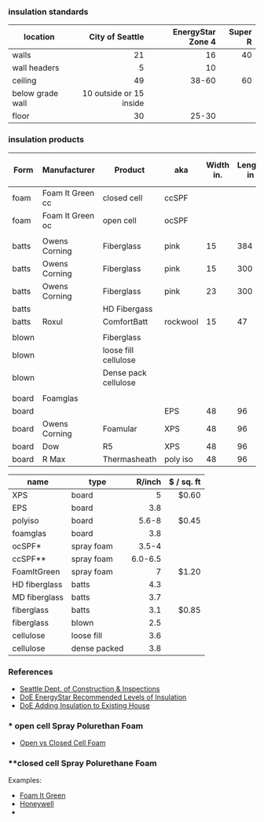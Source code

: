 
### insulation standards

| location | City of Seattle | EnergyStar Zone 4 | Super R |
| -------- | -------: | --------: | --------: |
| walls    | 21      | 16    | 40 |  |
| wall headers       | 5     | 10 |  |
| ceiling  | 49      | 38-60 | 60 |  |
| below grade wall | 10 outside or 15 inside | |
| floor    | 30      | 25-30 |   |

### insulation products

| Form  | Manufacturer     | Product              | aka      | Width in. | Length in | Depth In. | R value | R / in | Coverage sf. | cubic feet | Price | Cost / cf | Cost / R / in | 
|-------|------------------|----------------------|----------|-----------|-----------|-----------|---------|--------|--------------|------------|-------|-----------|---------------| 
| foam  | Foam It Green cc | closed cell          | ccSPF    |           |           | 1         |         | 6.5    | 1200         | 100        | $1429 | $14.3     | $2.2          | 
| foam  | Foam It Green oc | open cell            | ocSPF    |           |           | 1         |         | 3.5    | 1202         | 100        | $749  | $7.5      | $2.1          | 
|       |                  |                      |          |           |           |           |         |        |              |            |       |           |               | 
| batts | Owens Corning    | Fiberglass           | pink     | 15        | 384       | 3.5       | 13      | 3.7    | 40           | 12         | $15   | $1.3      | $0.3          | 
| batts | Owens Corning    | Fiberglass           | pink     | 15        | 300       | 9         | 30      | 3.3    | 31           | 23         | $20   | $0.8      | $0.2          | 
| batts | Owens Corning    | Fiberglass           | pink     | 23        | 300       | 9         | 30      | 3.3    | 48           | 36         | $56   | $1.6      | $0.5          | 
| batts |                  | HD Fibergass         |          |           |           |           |         | 4.3    |              |            |       |           |               | 
| batts | Roxul            | ComfortBatt          | rockwool | 15        | 47        | 3.5       | 15      | 4.3    | 60           | 18         | $46   | $2.6      | $0.6          | 
|       |                  |                      |          |           |           |           |         |        |              |            |       |           |               | 
| blown |                  | Fiberglass           |          |           |           |           |         | 2.5    |              |            |       |           |               | 
| blown |                  | loose fill cellulose |          |           |           |           |         | 3.6    | 9            | 13         | 12    | $0.9      | $0.3          | 
| blown |                  | Dense pack cellulose |          |           |           |           |         | 3.8    |              |            |       |           |               | 
|       |                  |                      |          |           |           |           |         |        |              |            |       |           |               | 
| board | Foamglas         |                      |          |           |           |           |         | 3.8    |              |            |       |           | $0.0          | 
| board |                  |                      | EPS      | 48        | 96        | 2         | 7.7     | 3.9    | 32           | 5          | 21.65 | $4.1      | $1.1          | 
| board | Owens Corning    | Foamular             | XPS      | 48        | 96        | 1         | 5       | 5.0    | 32           | 3          | 31.22 | $11.7     | $2.3          | 
| board | Dow              | R5                   | XPS      | 48        | 96        | 2         | 10      | 5.0    | 32           | 5          | 30    | $5.6      | $1.1          | 
| board | R Max            | Thermasheath         | poly iso | 48        | 96        | 2         | 13.1    | 6.6    | 32           | 5          | 32.35 | $6.1      | $0.9          | 




| name | type  | R/inch  | $ / sq. ft
| ---- | ------- | --------: | --------: |
| XPS  | board | 5 | $0.60
| EPS  | board | 3.8 |
| polyiso | board | 5.6-8 | $0.45
| foamglas | board | 3.8 | 
| ocSPF*   | spray foam | 3.5-4 | 
| ccSPF** | spray foam | 6.0-6.5 |
| FoamItGreen | spray foam | 7 | $1.20
| HD fiberglass | batts | 4.3 | 
| MD fiberglass | batts | 3.7 | 
| fiberglass    | batts | 3.1 | $0.85
| fiberglass    | blown | 2.5 |
| cellulose    | loose fill | 3.6 | 
| cellulose  | dense packed | 3.8 |

### References

* [Seattle Dept. of Construction & Inspections](http://www.seattle.gov/dpd/codesrules/codes/energy/overview/)
* [DoE EnergyStar Recommended Levels of Insulation](https://www.energystar.gov/index.cfm?c=home_sealing.hm_improvement_insulation_table)
* [DoE Adding Insulation to Existing House](http://web.ornl.gov/sci/roofs+walls/insulation/ins_06.html)

### * open cell Spray Polurethan Foam

* [Open vs Closed Cell Foam](http://www.energsmart.com/spray-foam-insulation/open-vs-closed-cell-foam.html)

### **closed cell Spray Polurethane Foam

Examples:
* [Foam It Green](https://www.sprayfoamkit.com)
* [Honeywell](https://www.honeywell-blowingagents.com/applications/spray-polyurethane-foam-insulation/)
* []()
